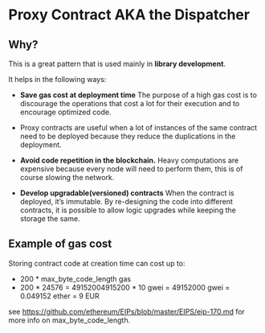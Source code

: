 # Proxy Contract AKA the Dispatcher

## Why?

This is a great pattern that is used mainly in **library development**. 

It helps in the following ways:

- **Save gas cost at deployment time**
The purpose of a high gas cost is to discourage the operations that cost a lot for their execution and to encourage optimized code.

- Proxy contracts are useful when a lot of instances of the same contract need to be deployed because they reduce the duplications in the deployment.

- **Avoid code repetition in the blockchain.**
Heavy computations are expensive because every node will need to perform them, this is of course slowing the network.

- **Develop upgradable(versioned) contracts**
When the contract is deployed, it’s immutable. By re-designing the code into different contracts, it is possible to allow logic upgrades while keeping the storage the same.

## Example of gas cost

Storing contract code at creation time can cost up to:
 - 200 * max_byte_code_length gas
 - 200 * 24576 = 49152004915200 * 10 gwei = 49152000 gwei = 0.049152 ether = 9 EUR
 
 see https://github.com/ethereum/EIPs/blob/master/EIPS/eip-170.md for more info on max_byte_code_length.
